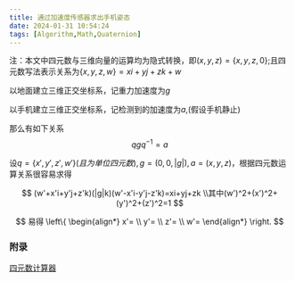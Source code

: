 ```yaml
---
title: 通过加速度传感器求出手机姿态
date: 2024-01-31 10:54:24
tags: [Algorithm,Math,Quaternion]
---
```


<!--more-->
注：本文中四元数与三维向量的运算均为隐式转换，即$(x,y,z)=\{x,y,z,0\}$;且四元数写法表示关系为$\{x,y,z,w\}=xi+yj+zk+w$

以地面建立三维正交坐标系，记重力加速度为$g$

以手机建立三维正交坐标系，记检测到的加速度为$a$,(假设手机静止)

那么有如下关系
$$
qgq^{-1}=a
$$

设$q=\{x',y',z',w'\}(且为单位四元数),g=(0,0,|g|),a=(x,y,z)$，根据四元数运算关系很容易求得

$$
(w'+x'i+y'j+z'k)(|g|k)(w'-x'i-y'j-z'k)=xi+yj+zk
\\其中(w')^2+(x')^2+(y')^2+(z')^2=1
$$

$$
易得
\left\{
    \begin{align*}
        x'= \\
        y'= \\
        z'= \\
        w'= 
    \end{align*}
\right.
$$

### 附录

[四元数计算器](https://www.wolframalpha.com/input?i=quaternion+calculator)
